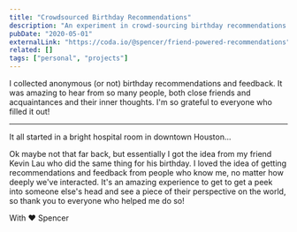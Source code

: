 ```yaml
---
title: "Crowdsourced Birthday Recommendations"
description: "An experiment in crowd-sourcing birthday recommendations and the fruits of it."
pubDate: "2020-05-01"
externalLink: "https://coda.io/@spencer/friend-powered-recommendations"
related: []
tags: ["personal", "projects"]
---
```


I collected anonymous (or not) birthday recommendations and feedback. It was amazing to hear from so many people, both close friends and acquaintances and their inner thoughts. I'm so grateful to everyone who filled it out!

---

It all started in a bright hospital room in downtown Houston...

Ok maybe not that far back, but essentially I got the idea from my friend Kevin Lau who did the same thing for his birthday. I loved the idea of getting recommendations and feedback from people who know me, no matter how deeply we've interacted. It's an amazing experience to get to get a peek into someone else's head and see a piece of their perspective on the world, so thank you to everyone who helped me do so!

With ❤️
Spencer
